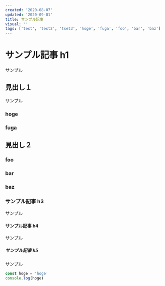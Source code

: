 ```yaml
---
created: '2020-08-07'
updated: '2020-09-01'
title: サンプル記事
visual: ''
tags: ['test', 'test2', 'tset3', 'hoge', 'fuga', 'foo', 'bar', 'baz']
---
```


# サンプル記事 h1

サンプル

## 見出し１

サンプル

### hoge

### fuga

## 見出し２

### foo

### bar

### baz

### サンプル記事 h3

サンプル

#### サンプル記事 h4

サンプル

##### サンプル記事 h5

サンプル

```ts
const hoge = 'hoge'
console.log(hoge)
```
